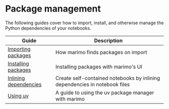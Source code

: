 # Package management

The following guides cover how to import, install, and otherwise manage
the Python dependencies of your notebooks.

| Guide                                                 | Description                                                  |
| ----------------------------------------------------- | ------------------------------------------------------------ |
| [Importing packages](importing_packages.md)     | How marimo finds packages on import |
| [Installing packages](installing_packages.md)     | Installing packages with marimo's UI                      |
| [Inlining dependencies](inlining_dependencies.md)     | Create self-contained notebooks by inlining dependencies in notebook files                      |
| [Using uv](using_uv.md)     | A guide to using the uv package manager with marimo                     |
